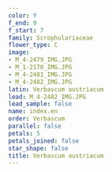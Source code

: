 ```yaml
---
color: Y
f_end: 9
f_start: 7
family: Scrophulariaceae
flower_type: C
image:
- M_4-2479_IMG.JPG
- M_1-2170_IMG.JPG
- M_4-2481_IMG.JPG
- M_4-2482_IMG.JPG
latin: Verbascum austriacum
lead: M_4-2482_IMG.JPG
lead_sample: false
name: index.en
order: Verbascum
parallel: false
petals: 5
petals_joined: false
star_shape: false
title: Verbascum austriacum
---
```

